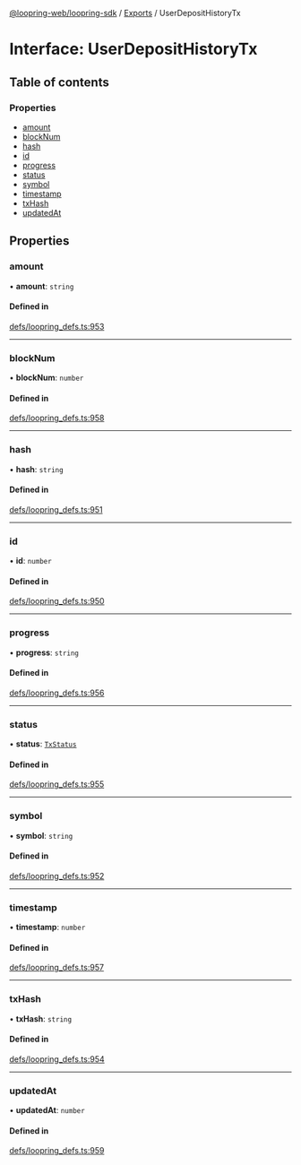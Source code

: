 [@loopring-web/loopring-sdk](../README.md) / [Exports](../modules.md) / UserDepositHistoryTx

# Interface: UserDepositHistoryTx

## Table of contents

### Properties

- [amount](UserDepositHistoryTx.md#amount)
- [blockNum](UserDepositHistoryTx.md#blocknum)
- [hash](UserDepositHistoryTx.md#hash)
- [id](UserDepositHistoryTx.md#id)
- [progress](UserDepositHistoryTx.md#progress)
- [status](UserDepositHistoryTx.md#status)
- [symbol](UserDepositHistoryTx.md#symbol)
- [timestamp](UserDepositHistoryTx.md#timestamp)
- [txHash](UserDepositHistoryTx.md#txhash)
- [updatedAt](UserDepositHistoryTx.md#updatedat)

## Properties

### amount

• **amount**: `string`

#### Defined in

[defs/loopring_defs.ts:953](https://github.com/Loopring/loopring_sdk/blob/f91f904/src/defs/loopring_defs.ts#L953)

___

### blockNum

• **blockNum**: `number`

#### Defined in

[defs/loopring_defs.ts:958](https://github.com/Loopring/loopring_sdk/blob/f91f904/src/defs/loopring_defs.ts#L958)

___

### hash

• **hash**: `string`

#### Defined in

[defs/loopring_defs.ts:951](https://github.com/Loopring/loopring_sdk/blob/f91f904/src/defs/loopring_defs.ts#L951)

___

### id

• **id**: `number`

#### Defined in

[defs/loopring_defs.ts:950](https://github.com/Loopring/loopring_sdk/blob/f91f904/src/defs/loopring_defs.ts#L950)

___

### progress

• **progress**: `string`

#### Defined in

[defs/loopring_defs.ts:956](https://github.com/Loopring/loopring_sdk/blob/f91f904/src/defs/loopring_defs.ts#L956)

___

### status

• **status**: [`TxStatus`](../enums/TxStatus.md)

#### Defined in

[defs/loopring_defs.ts:955](https://github.com/Loopring/loopring_sdk/blob/f91f904/src/defs/loopring_defs.ts#L955)

___

### symbol

• **symbol**: `string`

#### Defined in

[defs/loopring_defs.ts:952](https://github.com/Loopring/loopring_sdk/blob/f91f904/src/defs/loopring_defs.ts#L952)

___

### timestamp

• **timestamp**: `number`

#### Defined in

[defs/loopring_defs.ts:957](https://github.com/Loopring/loopring_sdk/blob/f91f904/src/defs/loopring_defs.ts#L957)

___

### txHash

• **txHash**: `string`

#### Defined in

[defs/loopring_defs.ts:954](https://github.com/Loopring/loopring_sdk/blob/f91f904/src/defs/loopring_defs.ts#L954)

___

### updatedAt

• **updatedAt**: `number`

#### Defined in

[defs/loopring_defs.ts:959](https://github.com/Loopring/loopring_sdk/blob/f91f904/src/defs/loopring_defs.ts#L959)
